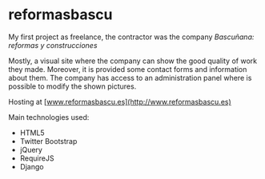 reformasbascu
=============

My first project as freelance, the contractor was the company *Bascuñana: reformas y construcciones*

Mostly, a visual site where the company can show the good quality of work they made. Moreover, it is provided some contact forms and information about them. The company has access to an administration panel where is possible to modify the shown pictures.

Hosting at [www.reformasbascu.es](http://www.reformasbascu.es)

Main technologies used:

+ HTML5
+ Twitter Bootstrap
+ jQuery
+ RequireJS
+ Django
